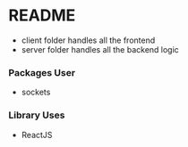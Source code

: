 # README
- client folder handles all the frontend 
- server folder handles all the backend logic

### Packages User
- sockets

### Library Uses
- ReactJS